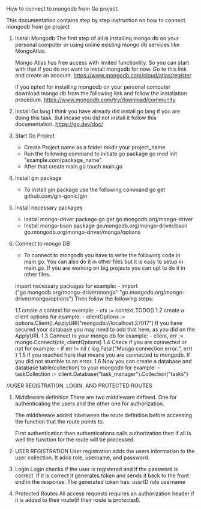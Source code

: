 How to connect to mongodb from Go project.

This documentation contains step by step instruction on how to connect mongodb from go project

1. Install Mongodb
   The first step of all is installing mongo db on your personal computer or using online existing mongo db services like MongoAtlas.

   Mongo Atlas has free access with limited functionlity. So you can start with that if you do not want to install mongodb for now.
   Go to this link and create an account.
   https://www.mongodb.com/cloud/atlas/register

   If you opted for installing mongodb on your personal computer download mongo db from the following link and follow the installation procedure.
   https://www.mongodb.com/try/download/community

2. Install Go lang
   I think you have already did install go lang if you are doing this task. But incase you did not install it follow this documentation.
   https://go.dev/doc/

3. Start Go Project

   - Create Project name as a folder
     mkdir your project_name
   - Run the following command to initiate go package
     go mod init "example.com/package_name"
   - After that create main.go
     touch main.go

4. Install gin package

   - To install gin package use the following command
     go get github.com/gin-gonic/gin

5. Install necessary packages

   - Install mongo-driver package
     go get go.mongodb.org/mongo-driver
   - Install mongo-bson package
     go.mongodb.org/mongo-driver/bson \
     go.mongodb.org/mongo-driver/mongo/options

6. Connect to mongo DB

   - To connect to mongodb you have to write the following code in main.go. You can also do it in other files but it is easy to setup in main.go. If you are working on big projects you can opt to do it in other files.

   import necessary packages
   for example: - import ("go.mongodb.org/mongo-driver/mongo"
   "go.mongodb.org/mongo-driver/mongo/options")
   Then follow the following steps:

   1.1 create a context
   for example: - ctx := context.TODO()
   1.2 create a client options
   for example: - clientOptions := options.Client().ApplyURI("mongodb://localhost:27017")
   If you have secured your database you may need to add that here, as you did on the ApplyURI.
   1.3 Connect to your mongo db
   for example: - client, err := mongo.Connect(ctx, clientOptions)
   1.4 Check if you are connected or not
   for example: -
   if err != nil {
   log.Fatal("Mongo connection error:", err)
   }
   1.5 If you reached here that means you are connected to mongodb. If you did not stumble to an error.
   1.6 Now you can create a database and database table(collection) to your mongodb
   for example: - taskCollection := client.Database("task_manager").Collection("tasks")

//USER REGISTRATION, LOGIN, AND PROTECTED ROUTES

1. Middleware definition
   There are two middleware defined. One for authenticating the users and the other one for authorization.

   The middleware added inbetween the route definition before accessing the function that the route points to.

   First authentication then authentications calls authorization then if all is well the function for the route will be processed.

2. USER REGISTRATION
   User registration adds the users information to the user collection. It adds role, username, and password.

3. Login
   Login checks if the user is registered and if the password is correct. If it is correct it generates token and sends it back to the front end in the response.
   The generated token has:
   userID
   role
   username

4. Protected Routes
   All access requests requires an authorization header if it is added to their route(if their route is protected).
